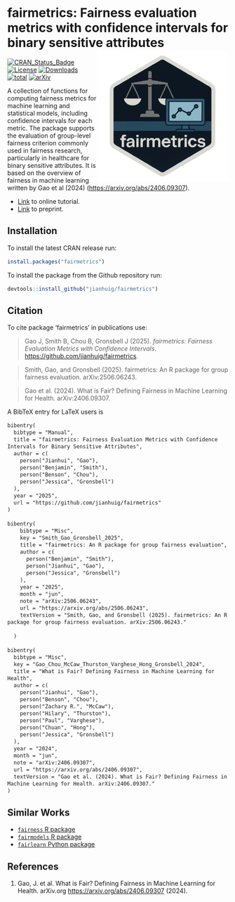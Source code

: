 # fairmetrics: Fairness evaluation metrics with confidence intervals for binary sensitive attributes <a href='https://github.com/jianhuig/fairmetrics'><img src='https://raw.githubusercontent.com/jianhuig/fairmetrics/main/utils/png/hex_sticker.png' align="right" height="300" /></a>

[![CRAN_Status_Badge](https://www.r-pkg.org/badges/version/fairmetrics)](https://www.r-pkg.org/badges/version/fairmetrics)
[![License](https://img.shields.io/github/license/mashape/apistatus.svg)](http://choosealicense.com/licenses/mit/)
[![Downloads](https://cranlogs.r-pkg.org/badges/fairmetrics)](https://cran.rstudio.com/web/packages/fairmetrics/index.html)
[![total](https://cranlogs.r-pkg.org/badges/grand-total/fairmetrics)](https://shinyus.ipub.com/cranview/)
[![arXiv](https://img.shields.io/badge/arXiv-2406.09307-b31b1b.svg)](https://arxiv.org/abs/2406.09307)


A collection of functions for computing fairness metrics for machine learning and statistical models, including confidence intervals for each metric. The package supports the evaluation of group-level fairness criterion commonly used in fairness research, particularly in healthcare for binary sensitive attributes. It is based on the overview of fairness in machine learning written by Gao et al (2024) (https://arxiv.org/abs/2406.09307).

- [Link](https://jianhuig.github.io/fairmetrics/articles/fairmetrics.html) to online tutorial.
- [Link](https://arxiv.org/abs/2406.09307) to preprint.

## Installation

To install the latest CRAN release run: 

```r
install.packages("fairmetrics")
```

To install the package from the Github repository run: 

```r
devtools::install_github("jianhuig/fairmetrics")
```

## Citation 

To cite package ‘fairmetrics’ in publications use:

>  Gao J, Smith B, Chou B, Gronsbell J (2025). _fairmetrics: Fairness Evaluation Metrics with Confidence
  Intervals_. <https://github.com/jianhuig/fairmetrics>.
  
>  Smith, Gao, and Gronsbell (2025). fairmetrics: An R package for group fairness evaluation.
  arXiv:2506.06243.

>  Gao et al. (2024). What is Fair? Defining Fairness in Machine Learning for Health. arXiv:2406.09307.


A BibTeX entry for LaTeX users is

```
bibentry(
  bibtype = "Manual",
  title = "fairmetrics: Fairness Evaluation Metrics with Confidence Intervals for Binary Sensitive Attributes",
  author = c(
    person("Jianhui", "Gao"),
    person("Benjamin", "Smith"),
    person("Benson", "Chou"),
    person("Jessica", "Gronsbell")
  ),
  year = "2025",
  url = "https://github.com/jianhuig/fairmetrics"
)

bibentry(
    bibtype = "Misc",
    key = "Smith_Gao_Gronsbell_2025",
    title = "fairmetrics: An R package for group fairness evaluation",
    author = c(
      person("Benjamin", "Smith"),
      person("Jianhui", "Gao"),
      person("Jessica", "Gronsbell")
    ),
    year = "2025",
    month = "jun",
    note = "arXiv:2506.06243",
    url = "https://arxiv.org/abs/2506.06243",
    textVersion = "Smith, Gao, and Gronsbell (2025). fairmetrics: An R package for group fairness evaluation. arXiv:2506.06243."

  )

bibentry(
  bibtype = "Misc",
  key = "Gao_Chou_McCaw_Thurston_Varghese_Hong_Gronsbell_2024",
  title = "What is Fair? Defining Fairness in Machine Learning for Health",
  author = c(
    person("Jianhui", "Gao"),
    person("Benson", "Chou"),
    person("Zachary R.", "McCaw"),
    person("Hilary", "Thurston"),
    person("Paul", "Varghese"),
    person("Chuan", "Hong"),
    person("Jessica", "Gronsbell")
  ),
  year = "2024",
  month = "jun",
  note = "arXiv:2406.09307",
  url = "https://arxiv.org/abs/2406.09307",
  textVersion = "Gao et al. (2024). What is Fair? Defining Fairness in Machine Learning for Health. arXiv:2406.09307."
)
```

## Similar Works

- [`fairness` R package](https://github.com/kozodoi/fairness) 
- [`fairmodels` R package](https://github.com/ModelOriented/fairmodels)
- [`fairlearn` Python package](https://github.com/fairlearn/fairlearn)
  
## References

1. Gao, J. et al. What is Fair? Defining Fairness in Machine Learning for Health. arXiv.org https://arxiv.org/abs/2406.09307 (2024).
